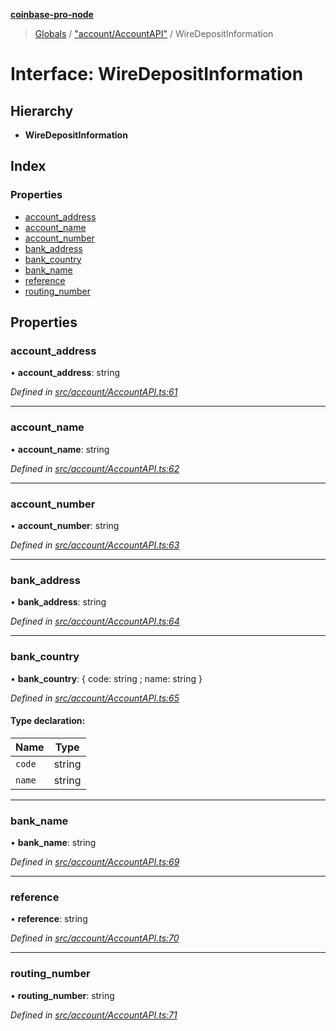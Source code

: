 **[coinbase-pro-node](../README.md)**

> [Globals](../globals.md) / ["account/AccountAPI"](../modules/_account_accountapi_.md) / WireDepositInformation

# Interface: WireDepositInformation

## Hierarchy

- **WireDepositInformation**

## Index

### Properties

- [account_address](_account_accountapi_.wiredepositinformation.md#account_address)
- [account_name](_account_accountapi_.wiredepositinformation.md#account_name)
- [account_number](_account_accountapi_.wiredepositinformation.md#account_number)
- [bank_address](_account_accountapi_.wiredepositinformation.md#bank_address)
- [bank_country](_account_accountapi_.wiredepositinformation.md#bank_country)
- [bank_name](_account_accountapi_.wiredepositinformation.md#bank_name)
- [reference](_account_accountapi_.wiredepositinformation.md#reference)
- [routing_number](_account_accountapi_.wiredepositinformation.md#routing_number)

## Properties

### account_address

• **account_address**: string

_Defined in [src/account/AccountAPI.ts:61](https://github.com/bennycode/coinbase-pro-node/blob/06bdaca/src/account/AccountAPI.ts#L61)_

---

### account_name

• **account_name**: string

_Defined in [src/account/AccountAPI.ts:62](https://github.com/bennycode/coinbase-pro-node/blob/06bdaca/src/account/AccountAPI.ts#L62)_

---

### account_number

• **account_number**: string

_Defined in [src/account/AccountAPI.ts:63](https://github.com/bennycode/coinbase-pro-node/blob/06bdaca/src/account/AccountAPI.ts#L63)_

---

### bank_address

• **bank_address**: string

_Defined in [src/account/AccountAPI.ts:64](https://github.com/bennycode/coinbase-pro-node/blob/06bdaca/src/account/AccountAPI.ts#L64)_

---

### bank_country

• **bank_country**: { code: string ; name: string }

_Defined in [src/account/AccountAPI.ts:65](https://github.com/bennycode/coinbase-pro-node/blob/06bdaca/src/account/AccountAPI.ts#L65)_

#### Type declaration:

| Name   | Type   |
| ------ | ------ |
| `code` | string |
| `name` | string |

---

### bank_name

• **bank_name**: string

_Defined in [src/account/AccountAPI.ts:69](https://github.com/bennycode/coinbase-pro-node/blob/06bdaca/src/account/AccountAPI.ts#L69)_

---

### reference

• **reference**: string

_Defined in [src/account/AccountAPI.ts:70](https://github.com/bennycode/coinbase-pro-node/blob/06bdaca/src/account/AccountAPI.ts#L70)_

---

### routing_number

• **routing_number**: string

_Defined in [src/account/AccountAPI.ts:71](https://github.com/bennycode/coinbase-pro-node/blob/06bdaca/src/account/AccountAPI.ts#L71)_
